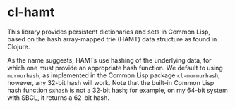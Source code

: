 cl-hamt
=======

This library provides persistent dictionaries and sets in Common Lisp, based on the hash array-mapped trie (HAMT) data structure as found in Clojure.

As the name suggests, HAMTs use hashing of the underlying data, for which one must provide an appropriate hash function.
We default to using `murmurhash`, as implemented in the Common Lisp package `cl-murmurhash`; however, any 32-bit hash will work.
Note that the built-in Common Lisp hash function `sxhash` is not a 32-bit hash; for example, on my 64-bit system with SBCL, it returns a 62-bit hash.

